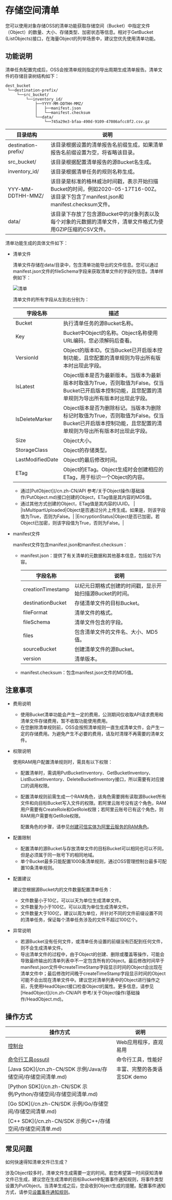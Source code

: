 # 存储空间清单

您可以使用对象存储OSS的清单功能获取存储空间（Bucket）中指定文件（Object）的数量、大小、存储类型、加密状态等信息。相对于GetBucket \(ListObjects\)接口，在海量Object的列举场景中，建议您优先使用清单功能。

## 功能说明

清单任务配置完成后，OSS会按清单规则指定的导出周期生成清单报告。清单文件的存储目录树结构如下：

```
dest_bucket
 └──destination-prefix/
     └──src_bucket/
         └──inventory_id/
             ├──YYYY-MM-DDTHH-MMZ/
             │   ├──manifest.json
             │   └──manifest.checksum
             └──data/
                 └──745a29e3-bfaa-490d-9109-47086afcc8f2.csv.gz
```

|目录结构|说明|
|----|--|
|destination-prefix/|该目录根据设置的清单报告名前缀生成，如果清单报告名前缀设置为空，将省略该目录。|
|src\_bucket/|该目录根据配置清单报告的源Bucket名生成。|
|inventory\_id/|该目录根据清单任务的规则名称生成。|
|YYY-MM-DDTHH-MMZ/|该目录是标准的格林威治时间戳，表示开始扫描Bucket的时间，例如2020-05-17T16-00Z。该目录下包含了manifest.json和manifest.checksum文件。|
|data/|该目录下存放了包含源Bucket中的对象列表以及每个对象的元数据的清单文件，清单文件格式为使用GZIP压缩的CSV文件。|

清单功能生成的具体文件如下：

-   清单文件

    清单文件存储在data/目录中，包含清单功能导出的文件信息。您可以通过manifest.json文件的fileSchema字段来获取清单文件的字段列信息。清单样例如下：

    ![清单](https://static-aliyun-doc.oss-accelerate.aliyuncs.com/assets/img/zh-CN/5069970261/p104943.png)

    清单文件的所有字段从左到右分别为：

    |字段名称|描述|
    |----|--|
    |Bucket|执行清单任务的源Bucket名称。|
    |Key|Bucket中Object的名称。Object名称使用URL编码，您必须解码后查看。 |
    |VersionId|Object的版本ID。仅当Bucket已开启版本控制功能，且您配置的清单规则为导出所有版本时出现此字段。 |
    |IsLatest|Object版本是否为最新版本。当版本为最新版本时取值为True，否则取值为False。仅当Bucket已开启版本控制功能，且您配置的清单规则为导出所有版本时出现此字段。 |
    |IsDeleteMarker|Object版本是否为删除标记。当版本为删除标记时取值为True，否则取值为False。仅当Bucket已开启版本控制功能，且您配置的清单规则为导出所有版本时出现此字段。 |
    |Size|Object大小。|
    |StorageClass|Object的存储类型。|
    |LastModifiedDate|Object的最后修改时间。|
    |ETag|Object的ETag。Object生成时会创建相应的ETag，用于标识一个Object的内容。

    -   通过[PutObject](/cn.zh-CN/API 参考/关于Object操作/基础操作/PutObject.md)接口创建的Object，ETag值是其内容的MD5值。
    -   通过其他方式创建的Object，ETag值是其内容的UUID。 |
    |IsMultipartUploaded|Object是否通过分片上传生成。如果是，则该字段值为True，否则为False。|
    |EncryptionStatus|Object是否已加密。若Object已加密，则该字段值为True，否则为False。|

-   manifest文件

    manifest文件包含manifest.json和manifest.checksum：

    -   manifest.json：提供了有关清单的元数据和其他基本信息，包括如下内容。

        |字段名称|说明|
        |----|--|
        |creationTimestamp|以纪元日期格式创建的时间戳，显示开始扫描源Bucket的时间。|
        |destinationBucket|存储清单文件的目标Bucket。|
        |fileFormat|清单文件的格式。|
        |fileSchema|清单文件包含的字段。|
        |files|包含清单文件的文件名、大小、MD5值。|
        |sourceBucket|创建清单文件的源Bucket。|
        |version|清单版本。|

    -   manifest.checksum：包含manifest.json文件的MD5值。

## 注意事项

-   费用说明
    -   使用Bucket清单功能会产生一定的费用，公测期间仅收取API请求费用和清单文件存储费用，暂不收取功能使用费用。
    -   在您删除清单规则前，OSS会按照清单规则一直生成清单文件，会产生一定的存储费用。为避免产生不必要的费用，请及时清理不再需要的清单文件。
-   权限说明

    使用RAM用户配置清单规则时，需具有以下权限：

    -   配置清单时，需调用PutBucketInventory、GetBucketInventory、ListBucketInventory、DeleteBucketInventory接口，所以需要有对应接口的调用权限。
    -   配置清单规则前需生成一个RAM角色，该角色需要拥有读取源Bucket所有文件和向目标Bucket写入文件的权限。若阿里云账号没有这个角色，RAM用户需要有CreateRole和GetRole权限；若阿里云账号已有这个角色，则RAM用户需要有GetRole权限。

        配置角色的步骤，请参见[创建可信实体为阿里云服务的RAM角色](/cn.zh-CN/角色管理/创建RAM角色/创建可信实体为阿里云服务的RAM角色.md)。

-   配置限制
    -   配置清单的源Bucket与存放清单文件的目标Bucket可以相同也可以不同，但是必须属于同一账号下的相同地域。
    -   单个Bucket最多只能配置1000条清单规则，通过OSS管理控制台最多可配置10条清单规则。
-   配置建议

    建议您根据源Bucket内的文件数量配置清单任务：

    -   文件数量小于10亿，可以以天为单位生成清单文件。
    -   文件数量为小于100亿，可以以周为单位生成清单文件。
    -   文件数量大于100亿，建议以周为单位，并针对不同的文件前缀设置不同的清单任务，保证每个清单任务涉及的文件不超过100亿个。
-   异常说明
    -   若源Bucket没有任何文件，或清单任务设置的前缀没有匹配到任何文件，则不会生成清单文件。
    -   导出清单文件的过程中，由于Object的创建、删除或覆盖等操作，可能会导致最终输出的清单列表中不一定包含所有的Object。最后修改时间早于manifest.json文件中createTimeStamp字段显示时间的Object会出现在清单文件中；最后修改时间晚于createTimeStamp字段显示时间的Object可能不会出现在清单文件中。建议您对清单列表中的Object进行操作之前，先使用HeadObject接口检查Object的属性。更多信息，请参见[HeadObject](/cn.zh-CN/API 参考/关于Object操作/基础操作/HeadObject.md)。

## 操作方式

|操作方式|说明|
|----|--|
|[控制台](/cn.zh-CN/控制台用户指南/存储空间管理/基础设置/设置存储空间清单.md)|Web应用程序，直观易用|
|[命令行工具ossutil](/cn.zh-CN/常用工具/命令行工具ossutil/常用命令/inventory（清单）.md)|命令行工具，性能好|
|[Java SDK](/cn.zh-CN/SDK 示例/Java/存储空间/存储空间清单.md)|丰富、完整的各类语言SDK demo|
|[Python SDK](/cn.zh-CN/SDK 示例/Python/存储空间/存储空间清单.md)|
|[Go SDK](/cn.zh-CN/SDK 示例/Go/存储空间/存储空间清单.md)|
|[C++ SDK](/cn.zh-CN/SDK 示例/C++/存储空间/存储空间清单.md)|

## 常见问题

如何快速得知清单文件已生成？

涉及Object较多时，清单文件生成需要一定的时间。若您希望第一时间获知清单文件已生成，建议您在生成清单的目标Bucket中配置事件通知规则，将事件类型设置为PutObject。当清单生成之后，您会收到Object生成的提醒。配置事件通知方式，请参见[设置事件通知规则](/cn.zh-CN/控制台用户指南/存储空间管理/基础设置/设置事件通知规则.md)。

